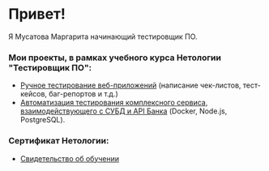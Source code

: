 # Привет!
Я Мусатова Маргарита начинающий тестировщик ПО.

### Мои проекты, в рамках учебного курса Нетологии "Тестировщик ПО":
- [Ручное тестирование веб-приложений](https://docs.google.com/spreadsheets/d/1SCu7DetciPQR0Lw0xAqV1ZoR74sFulZ_morvP0GrSfU/edit?usp=sharing) (написание чек-листов, тест-кейсов, баг-репортов и т.д.)
- [Автоматизация тестирования комплексного сервиса, взаимодействующего с СУБД и API Банка](https://github.com/MargaritkaM/Diplom) (Docker, Node.js, PostgreSQL).

### Сертификат Нетологии:

- [Свидетельство об обучении](https://netology.ru/backend/api/user/programs/25341/pdf_certificate)
